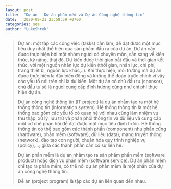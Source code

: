 ```yaml
---
layout: post
title:  "Dự án – Dự án phần mềm và Dự án Công nghệ thông tin"
date:   2020-09-21 23:58:59 +0700
categories: sqa
author: "LukeShrek"
---
```

> Dự án: một tập các công việc (tasks) cần làm, để đạt được một mục tiêu duy nhất thể hiện qua sản phẩm đầu ra của dự án. Dự án cần được thực hiện bởi một nhóm người có chuyên môn, sẵn sàng về kiến thức, kỹ năng, thái độ. Dự kiến được thời gian bắt đầu và thời gian kết thúc, với một nguồn nhân lực dự kiến (thời gian, nhân lực, chi phí, trang thiết bị, nguồn lực khác,..). Khi thực hiện, môi trường mà dự án được thực hiện là đầy biến động và không thể đoán trước chính vì vậy các yếu tố nói trên chỉ là dự kiến. Một dự án có chủ đầu tư (sponsor), chủ đầu tư sẽ là người cung cấp định hướng cũng như chi phí thực hiện dự án.
>
> Dự án công nghệ thông tin (IT project) là dự án nhằm tạo ra một hệ thống thông tin (information system). Hệ thống thông tin là một hệ thống bao gồm các yếu tố có quan hệ với nhau cùng làm nhiệm vụ thu thập, xử lý, lưu trữ và phân phối thông tin và dữ liệu và cung cấp một cơ chế phản hồi để đạt được một mục tiêu định trước. Hệ thống thông tin có thể bao gồm các thành phần (component) như phần cứng (hardware), phần mềm (software), dữ liệu (data), mạng truyền thông (network), đào tạo con người, chuẩn hóa quy trình nghiệp vụ (policy),...; giữa các thành phần cần có sự liên hệ.
>
> Dự án phần mềm là dự án nhằm tạo ra sản phẩm phần mềm (software product) hoặc dịch vụ phần mềm (software service). Dự án phần mềm chỉ tạo ra phần mềm, có thể nói dự án phần mềm là một phần của dự án công nghệ thông tin.
>
> Đề án (project program) là tập các dự án liên quan đến nhau.
